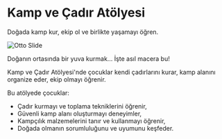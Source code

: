 # Kamp ve Çadır Atölyesi

Doğada kamp kur, ekip ol ve birlikte yaşamayı öğren.

![Otto Slide](@/assets/otto-slide-01.jpg)

Doğanın ortasında bir yuva kurmak… İşte asıl macera bu!

Kamp ve Çadır Atölyesi'nde çocuklar kendi çadırlarını kurar, kamp alanını organize eder, ekip olmayı öğrenir.

Bu atölyede çocuklar:

- Çadır kurmayı ve toplama tekniklerini öğrenir,
- Güvenli kamp alanı oluşturmayı deneyimler,
- Kampçılık malzemelerini tanır ve kullanmayı öğrenir,
- Doğada olmanın sorumluluğunu ve uyumunu keşfeder.
